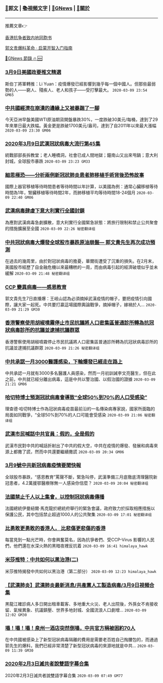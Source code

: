 ###  [:eagle:郭文](https://github.com/ourhimalayas/txt) | [:books:視頻文字](https://github.com/ourhimalayas/txt/blob/master/content/README.md) | [:newspaper:GNews](https://github.com/ourhimalayas/txt/blob/master/content/gnews/README.md) | [:pray:關於](https://github.com/ourhimalayas/home/tree/master/about)
---

推薦文章:point_right:

[香港抗争者致内地同胞书](https://github.com/ourhimalayas/news/blob/master/2019/08/a_letter_from_the_hong_kong_people.md)

[郭文贵爆料革命 · 启蒙开智入门指南](https://github.com/ourhimalayas/txt/issues/1)

[:newspaper:GNews 節錄 :fire: :new:](https://github.com/ourhimalayas/txt/blob/master/content/gnews/README.md) 



### [3月9日美國政要推文精選](/content/gnews/1/README.md)

斯伯丁將軍轉推：Li Yuan：疫情爆發已經影響到幾乎每一個中國人。但那些最弱勢的人——窮人、殘疾人、老人和孩子——受打擊最大。  `2020-03-09 23:54 GM65`

### [中共國經濟在崩潰的邊緣上又被暴踹了一腳](/content/gnews/2/README.md)

今天亞洲早盤美國WTI原油期貨開盤暴跌30%，一度跌破30美元/每桶，達到了29年來單日最大跌幅。黃金更是跌破1700美元/盎司，達到了自2011年以來最大漲幅  `2020-03-09 23:30 GM06`

### [2020年3月9日武漢冠狀病毒大流行第45集](/content/gnews/3/README.md)

統戰部部長拆教堂；老人睡橋洞，社會已成人間地獄；鐘南山又出來甩鍋；意大利封城，全球股市暴跌  `2020-03-09 23:23 GM33`

### [細思極恐——分析兩例新冠狀肺炎患者肺移植手術背後恐怖故事](/content/gnews/4/README.md)

國際上器官移植等待時間患者等待時間以年計算，以美國為例：通常心臟移植等待時間為1年，腎臟移植等待時間2年，而肺移植平均等待時間18-24個月  `2020-03-09 22:40 GM06`

### [武漢病毒肆虐下意大利實行全國封鎖](/content/gnews/5/README.md)

為應對武漢病毒急劇擴散，意大利實行全國緊急狀態：將旅行限制和禁止公共聚會的措施擴展至全國  `2020-03-09 22:26 秘密翻译组`

### [中共冠狀病毒大爆發全球股市暴跌原油崩盤&#8212; 郭文貴先生再次成功預測](/content/gnews/6/README.md)

在過去的幾周里，由於對冠狀病毒的擔憂，華爾街遭受了沉重的損失。在2月末，美國股市經歷了自金融危機以來最糟糕的一周，而由病毒引起的經濟破壞似乎並未緩解  `2020-03-09 21:48 秘密翻译组`

### [CCP 變異病毒——感恩教育](/content/gnews/7/README.md)

郭文貴先生7日直播爆：王岐山認為必須摘掉武漢疫情的帽子，要把疫情引向國際，讓大家一起死。中共要打贏這場國際輿論戰爭，摘掉帽子，嫁禍於人...  `2020-03-09 21:29 GM30`

### [香港警察使用胡椒噴霧停止市民抗議將人口密集區普通診所轉為抗冠狀病毒診所的抗議並逮捕抗議群眾](/content/gnews/8/README.md)

香港警察使用胡椒噴霧停止市民抗議將人口密集區普通診所轉為抗冠狀病毒診所的抗議並逮捕抗議群眾  `2020-03-09 21:26 秘密翻译组`

### [中共承認一月3000醫護感染，下輪爆發已經走在路上](/content/gnews/9/README.md)

中共承認一月就有3000多名醫護人員感染，然而一月初訓誡李文亮醫生，但在此之前，中共就已經分離出病毒，這是中共以警治國、以假治國的證據  `2020-03-09 21:21 GM06`

### [哈切特博士預測冠狀病毒會導致“全球50%到70%的人口受感染”](/content/gnews/10/README.md)

理查德·哈切特博士作為冠狀病毒疫苗最前沿的一名傳染病專家說，國家所面臨的局面如同戰爭，“全球50%到70%的人口可能會受感染  `2020-03-09 21:06 秘密翻译组`

### [武漢市民喊話中共官員：假的，全是假的](/content/gnews/11/README.md)

武漢市民對中共的喊話折射出了中共的假大空，中共在疫情的爆發、發展和病毒來源上都撒了謊，然而中共還要繼續撒謊  `2020-03-09 20:34 GM06`

### [3月9號中共新冠病毒疫情要聞快報](/content/gnews/12/README.md)

全球股市暴跌，“感恩教育”罵聲不斷，緊急叫停，武漢準備三月底徹底清理醫院新冠患者，4.2萬援鄂醫療隊無一人感染你信麼？  `2020-03-09 20:04 秘密翻译组`

### [法國禁止千人以上集會，以控制冠狀病毒傳播](/content/gnews/13/README.md)

法國總統伊曼紐爾·馬克龍於總統府舉行的緊急會議，政府致力於採取相應措施以保護公民，其中包括禁止超過1000人的公共聚集  `2020-03-09 17:01 秘密翻译组`

### [比勇敢更勇敢的香港人， 比悲傷更悲傷的香港](/content/gnews/14/README.md)

每當見到一點光芒時，你會興奮莫名，因為抗爭者們、受CCP-Virus 影響的人民們，他們還在水深火熱的黑暗夜裡反抗着  `2020-03-09 16:41 himalaya_hawk`

### [米莎推特：中共如何以黑治港(二)](/content/gnews/15/README.md)

米莎推特揭發中共如何以黑治港（第二部分）  `2020-03-09 12:23 himalaya_hawk`

### [【武漢肺炎】武漢肺炎最新消息/共產黨人工製造病毒/3月9日視頻合集](/content/gnews/16/README.md)

黑龍江確診病人多日開出租車載客、多地重大火災、老人出院後，外孫女不肯接收留、氣候異象、抗議鎮壓、世界多地封城、全國流浪人口劇增...  `2020-03-09 12:02 GM30`

### [塌！塌！塌！泉州一酒店突然倒塌，中共官方稱被困約70人](/content/gnews/17/README.md)

在中共國被感染上了新型冠狀病毒隔離的費用是需要老百姓自己掏腰包的，而通過郭先生的爆料，我們已經非常清楚了新型冠狀病毒的來源地就是中共...  `2020-03-09 11:39 GM30`

### [2020年2月3日滅共者說雙語字幕合集](/content/gnews/18/README.md)

2020年2月3日滅共者說雙語字幕合集  `2020-03-09 07:49 GM77`

